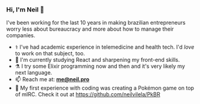 ### Hi, I'm Neil 👋

I've been working for the last 10 years in making brazilian entrepreneurs worry less about bureaucracy and more about how to manage their companies.

- ⚕️ I've had academic experience in telemedicine and health tech. I'd _love_ to work on that subject, too.
- 🌱 I'm currently studying React and sharpening my front-end skills.
- ⚗️ I try some Elixir programming now and then and it's very likely my next language.
- 📫 Reach me at: **me@neil.pro**
- 🐉 My first experience with coding was creating a Pokémon game on top of mIRC. Check it out at https://github.com/neilvilela/PkBR
